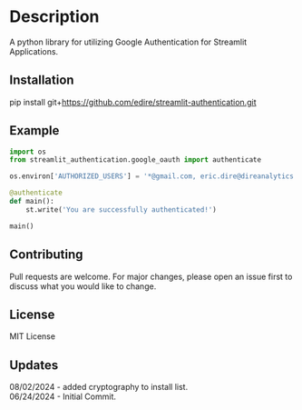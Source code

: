 # Description

A python library for utilizing Google Authentication for Streamlit Applications.

## Installation

pip install git+https://github.com/edire/streamlit-authentication.git

## Example

```python
import os
from streamlit_authentication.google_oauth import authenticate

os.environ['AUTHORIZED_USERS'] = '*@gmail.com, eric.dire@direanalytics.com'

@authenticate
def main():
    st.write('You are successfully authenticated!')

main()
```

## Contributing

Pull requests are welcome. For major changes, please open an issue first to discuss what you would like to change.

## License

MIT License

## Updates

08/02/2024 - added cryptography to install list.<br>
06/24/2024 - Initial Commit.